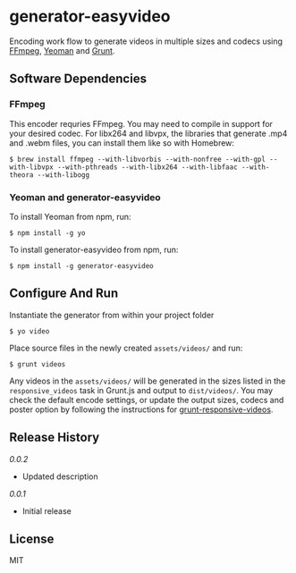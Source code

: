# generator-easyvideo 

Encoding work flow to generate videos in multiple sizes and codecs using [FFmpeg](http://www.ffmpeg.org/), [Yeoman](http://yeoman.io/) and [Grunt](http://gruntjs.com/).

## Software Dependencies

### FFmpeg

This encoder requries FFmpeg. You may need to compile in support for your desired codec. For libx264 and libvpx, the libraries that generate .mp4 and .webm files, you can install them like so with Homebrew:

```
$ brew install ffmpeg --with-libvorbis --with-nonfree --with-gpl --with-libvpx --with-pthreads --with-libx264 --with-libfaac --with-theora --with-libogg
```

### Yeoman and generator-easyvideo

To install Yeoman from npm, run:

```
$ npm install -g yo
```

To install generator-easyvideo from npm, run:

```
$ npm install -g generator-easyvideo
```

## Configure And Run

Instantiate the generator from within your project folder

```
$ yo video
```

Place source files in the newly created `assets/videos/` and run:

```
$ grunt videos
```

Any videos in the `assets/videos/` will be generated in the sizes listed in the `responsive_videos` task in Grunt.js and output to `dist/videos/`. You may check the default encode settings, or update the output sizes, codecs and poster option by following the instructions for [grunt-responsive-videos](https://github.com/sjwilliams/grunt-responsive-videos).
    
## Release History

*0.0.2*

* Updated description

*0.0.1*

* Initial release

## License

MIT
